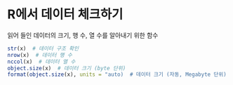 # R에서 데이터 체크하기

읽어 들인 데이터의 크기, 행 수, 열 수를 알아내기 위한 함수

```r
str(x)  # 데이터 구조 확인
nrow(x)  # 데이터 행 수
nccol(x)  # 데이터 열 수
object.size(x)  # 데이터 크기 (byte 단위)
format(object.size(x), units = "auto)  # 데이터 크기 (자동, Megabyte 단위)
```
